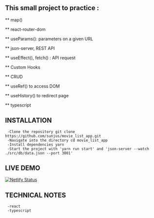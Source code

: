 ## This small project to practice :

** map()

** react-router-dom

** useParams(): parameters on a given URL

** json-server, REST API

** useEffect(), fetch() : API request

** Custom Hooks

** CRUD

** useRef() to access DOM

** useHistory() to redirect page

** typescript


## INSTALLATION

     -Clone the repository git clone https://github.com/sunjus/movie_list_app.git
     -Navigate into the directory cd movie_list_app
     -Install dependencies yarn
     -Start the project with 'yarn run start' and 'json-server --watch ./src/db/data.json --port 3001'

## LIVE DEMO
[![Netlify Status](https://api.netlify.com/api/v1/badges/85a97bc2-a45b-45e3-bb99-5bfd44bd4eca/deploy-status)](https://app.netlify.com/sites/dailyvoca/deploys)


## TECHNICAL NOTES
     -react
     -typescript
